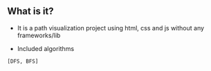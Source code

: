 ## What is it?
 

 * It is a path visualization project using html, css and js without any frameworks/lib

 * Included algorithms 

```
[DFS, BFS]
```